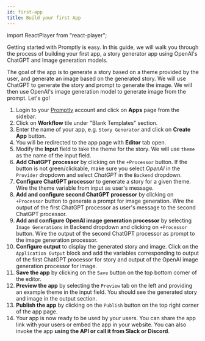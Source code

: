 ```yaml
---
id: first-app
title: Build your first App
---
```


import ReactPlayer from "react-player";

Getting started with Promptly is easy. In this guide, we will walk you through the process of building your first app, a story generator app using OpenAI's ChatGPT and Image generation models.

The goal of the app is to generate a story based on a theme provided by the user, and generate an image based on the generated story. We will use ChatGPT to generate the story and prompt to generate the image. We will then use OpenAI's image generation model to generate image from the prompt. Let's go!

<ReactPlayer
  playing
  controls
  url="/img/llmstack-storygenerator.m4v"
  width="100%"
  height="100%"
  loop
/>

1. Login to your [Promptly](https://trypromptly.com) account and click on **Apps** page from the sidebar.
2. Click on **Workflow** tile under "Blank Templates" section.
3. Enter the name of your app, e.g. `Story Generator` and click on **Create App** button.
4. You will be redirected to the app page with **Editor** tab open.
5. Modify the **Input** field to take the theme for the story. We will use `theme` as the name of the input field.
6. **Add ChatGPT processor** by clicking on the `+Processor` button. If the button is not green/clickable, make sure you select _OpenAI_ in the `Provider` dropdown and select _ChatGPT_ in the `Backend` dropdown.
7. **Configure ChatGPT processor** to generate a story for a given theme. Wire the theme variable from input as user's message.
8. **Add and configure second ChatGPT processor** by clicking on `+Processor` button to generate a prompt for image generation. Wire the output of the first ChatGPT processor as user's message to the second ChatGPT processor.
9. **Add and configure OpenAI image generation processor** by selecting `Image Generations` in Backend dropdown and clicking on `+Processor` button. Wire the output of the second ChatGPT processor as prompt to the image generation processor.
10. **Configure output** to display the generated story and image. Click on the `Application Output` block and add the variables corresponding to output of the first ChatGPT processor for story and output of the OpenAI image generation processor for image.
11. **Save the app** by clicking on the `Save` button on the top bottom corner of the editor.
12. **Preview the app** by selecting the `Preview` tab on the left and providing an example theme in the input field. You should see the generated story and image in the output section.
13. **Publish the app** by clicking on the `Publish` button on the top right corner of the app page.
14. Your app is now ready to be used by your users. You can share the app link with your users or embed the app in your website. You can also invoke the app **using the API or call it from Slack or Discord**.
